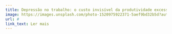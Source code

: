 ```yaml
---
title: Depressão no trabalho: o custo invisível da produtividade excessiva
image: https://images.unsplash.com/photo-1520975922371-5aef9bd32b5d?auto=format&fit=crop&w=800&q=80
url: #
link_text: Ler mais
---
```

